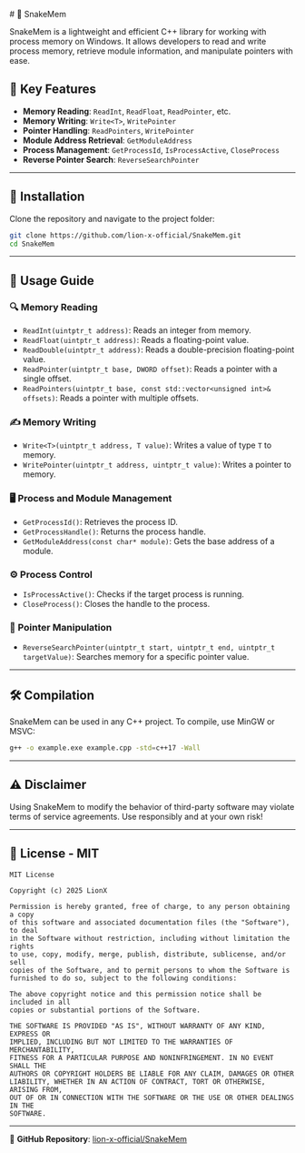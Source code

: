 ﻿﻿# 🐍 SnakeMem

SnakeMem is a lightweight and efficient C++ library for working with process memory on Windows. It allows developers to read and write process memory, retrieve module information, and manipulate pointers with ease.

## 🚀 Key Features

- **Memory Reading**: `ReadInt`, `ReadFloat`, `ReadPointer`, etc.
- **Memory Writing**: `Write<T>`, `WritePointer`
- **Pointer Handling**: `ReadPointers`, `WritePointer`
- **Module Address Retrieval**: `GetModuleAddress`
- **Process Management**: `GetProcessId`, `IsProcessActive`, `CloseProcess`
- **Reverse Pointer Search**: `ReverseSearchPointer`

---

## 📌 Installation

Clone the repository and navigate to the project folder:

```sh
git clone https://github.com/lion-x-official/SnakeMem.git
cd SnakeMem
```

---

## 📖 Usage Guide

### 🔍 Memory Reading
- `ReadInt(uintptr_t address)`: Reads an integer from memory.
- `ReadFloat(uintptr_t address)`: Reads a floating-point value.
- `ReadDouble(uintptr_t address)`: Reads a double-precision floating-point value.
- `ReadPointer(uintptr_t base, DWORD offset)`: Reads a pointer with a single offset.
- `ReadPointers(uintptr_t base, const std::vector<unsigned int>& offsets)`: Reads a pointer with multiple offsets.

### ✍️ Memory Writing
- `Write<T>(uintptr_t address, T value)`: Writes a value of type `T` to memory.
- `WritePointer(uintptr_t address, uintptr_t value)`: Writes a pointer to memory.

### 🖥️ Process and Module Management
- `GetProcessId()`: Retrieves the process ID.
- `GetProcessHandle()`: Returns the process handle.
- `GetModuleAddress(const char* module)`: Gets the base address of a module.

### ⚙️ Process Control
- `IsProcessActive()`: Checks if the target process is running.
- `CloseProcess()`: Closes the handle to the process.

### 🔄 Pointer Manipulation
- `ReverseSearchPointer(uintptr_t start, uintptr_t end, uintptr_t targetValue)`: Searches memory for a specific pointer value.

---

## 🛠 Compilation

SnakeMem can be used in any C++ project. To compile, use MinGW or MSVC:

```sh
g++ -o example.exe example.cpp -std=c++17 -Wall
```

---

## ⚠️ Disclaimer

Using SnakeMem to modify the behavior of third-party software may violate terms of service agreements. Use responsibly and at your own risk!

---

## 📜 License - MIT

```
MIT License

Copyright (c) 2025 LionX

Permission is hereby granted, free of charge, to any person obtaining a copy
of this software and associated documentation files (the "Software"), to deal
in the Software without restriction, including without limitation the rights
to use, copy, modify, merge, publish, distribute, sublicense, and/or sell
copies of the Software, and to permit persons to whom the Software is
furnished to do so, subject to the following conditions:

The above copyright notice and this permission notice shall be included in all
copies or substantial portions of the Software.

THE SOFTWARE IS PROVIDED "AS IS", WITHOUT WARRANTY OF ANY KIND, EXPRESS OR
IMPLIED, INCLUDING BUT NOT LIMITED TO THE WARRANTIES OF MERCHANTABILITY,
FITNESS FOR A PARTICULAR PURPOSE AND NONINFRINGEMENT. IN NO EVENT SHALL THE
AUTHORS OR COPYRIGHT HOLDERS BE LIABLE FOR ANY CLAIM, DAMAGES OR OTHER
LIABILITY, WHETHER IN AN ACTION OF CONTRACT, TORT OR OTHERWISE, ARISING FROM,
OUT OF OR IN CONNECTION WITH THE SOFTWARE OR THE USE OR OTHER DEALINGS IN THE
SOFTWARE.
```

---

🔗 **GitHub Repository**: [lion-x-official/SnakeMem](https://github.com/lion-x-official/SnakeMem)

